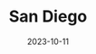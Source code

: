 ---
title: San Diego
description: Modern Kitchen
date: 2023-10-11
relatedPosts: ["post-2"]
image:
  url: "/images/grey-kitchen.jpg"
  alt: "a grey kitchen"
   
---